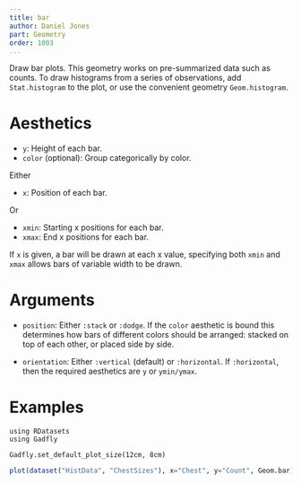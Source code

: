 ```yaml
---
title: bar
author: Daniel Jones
part: Geometry
order: 1003
...
```


Draw bar plots. This geometry works on pre-summarized data such as counts. To
draw histograms from a series of observations, add `Stat.histogram` to the plot,
or use the convenient geometry `Geom.histogram`.

# Aesthetics

  * `y`: Height of each bar.
  * `color` (optional): Group categorically by color.

Either

  * `x`: Position of each bar.

Or

  * `xmin`: Starting x positions for each bar.
  * `xmax`: End x positions for each bar.

If `x` is given, a bar will be drawn at each x value, specifying both `xmin` and
`xmax` allows bars of variable width to be drawn.

# Arguments

  * `position`: Either `:stack` or `:dodge`. If the `color` aesthetic is
    bound this determines how bars of different colors should be arranged:
    stacked on top of each other, or placed side by side.

  * `orientation`: Either `:vertical` (default) or `:horizontal`. If
    `:horizontal`, then the required aesthetics are `y` or `ymin/ymax`.

# Examples

```{.julia hide="true" results="none"}
using RDatasets
using Gadfly

Gadfly.set_default_plot_size(12cm, 8cm)
```

```julia
plot(dataset("HistData", "ChestSizes"), x="Chest", y="Count", Geom.bar)
```


